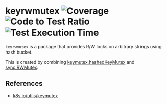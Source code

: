 # keyrwmutex ![Coverage](https://raw.githubusercontent.com/k1LoW/octocovs/main/badges/2manymws/keyrwmutex/coverage.svg) ![Code to Test Ratio](https://raw.githubusercontent.com/k1LoW/octocovs/main/badges/2manymws/keyrwmutex/ratio.svg) ![Test Execution Time](https://raw.githubusercontent.com/k1LoW/octocovs/main/badges/2manymws/keyrwmutex/time.svg)

`keyrwmutex` is a package that provides R/W locks on arbitrary strings using hash bucket.

This is created by combining [keymutex.hashedKeyMutex](https://pkg.go.dev/k8s.io/utils/keymutex#NewHashed) and [sync.RWMutex](https://pkg.go.dev/sync#RWMutex).

## References

- [k8s.io/utils/keymutex](github.com/kubernates/utils)
